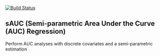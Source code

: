 [![Build Status](https://travis-ci.com/sbohora/sAUC.svg?token=shyYTzvvbsLRHsRAWXTg)](https://travis-ci.com/sbohora/sAUC)

## sAUC (Semi-parametric Area Under the Curve (AUC) Regression)
Perform AUC analyses with discrete covariates and a semi-parametric estimation
